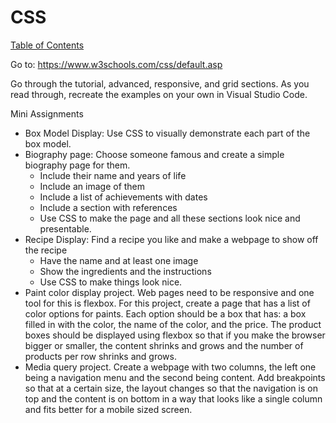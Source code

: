 # CSS

[Table of Contents](../readme.md)

Go to: <https://www.w3schools.com/css/default.asp>

Go through the tutorial, advanced, responsive, and grid sections.  As you read through, recreate the examples on your own in Visual Studio Code.

Mini Assignments

* Box Model Display: Use CSS to visually demonstrate each part of the box model.
* Biography page: Choose someone famous and create a simple biography page for them.
  * Include their name and years of life
  * Include an image of them
  * Include a list of achievements with dates
  * Include a section with references
  * Use CSS to make the page and all these sections look nice and presentable.
* Recipe Display: Find a recipe you like and make a webpage to show off the recipe
  * Have the name and at least one image
  * Show the ingredients and the instructions
  * Use CSS to make things look nice.
* Paint color display project. Web pages need to be responsive and one tool for this is flexbox.  For this project, create a page that has a list of color options for paints.  Each option should be a box that has: a box filled in with the color, the name of the color, and the price.  The product boxes should be displayed using flexbox so that if you make the browser bigger or smaller, the content shrinks and grows and the number of products per row shrinks and grows.  
* Media query project. Create a webpage with two columns, the left one being a navigation menu and the second being content.  Add breakpoints so that at a certain size, the layout changes so that the navigation is on top and the content is on bottom in a way that looks like a single column and fits better for a mobile sized screen.
